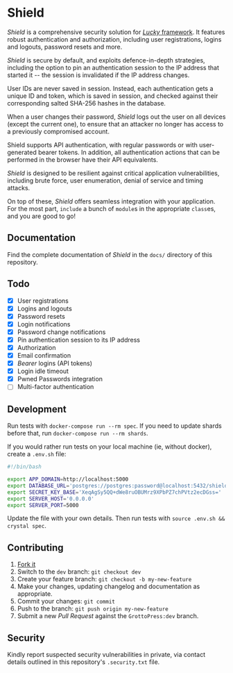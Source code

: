 # Shield

*Shield* is a comprehensive security solution for [*Lucky* framework](https://luckyframework.org). It features robust authentication and authorization, including user registrations, logins and logouts, password resets and more.

*Shield* is secure by default, and exploits defence-in-depth strategies, including the option to pin an authentication session to the IP address that started it -- the session is invalidated if the IP address changes.

User IDs are never saved in session. Instead, each authentication gets a unique ID and token, which is saved in session, and checked against their corresponding salted SHA-256 hashes in the database.

When a user changes their password, *Shield* logs out the user on all devices (except the current one), to ensure that an attacker no longer has access to a previously compromised account.

Shield supports API authentication, with regular passwords or with user-generated bearer tokens. In addition, all authentication actions that can be performed in the browser have their API equivalents.

*Shield* is designed to be resilient against critical application vulnerabilities, including brute force, user enumeration, denial of service and timing attacks.

On top of these, *Shield* offers seamless integration with your application. For the most part, `include` a bunch of `module`s in the appropriate `class`es, and you are good to go!

## Documentation

Find the complete documentation of *Shield* in the `docs/` directory of this repository.

## Todo

- [x] User registrations
- [x] Logins and logouts
- [x] Password resets
- [x] Login notifications
- [x] Password change notifications
- [x] Pin authentication session to its IP address
- [x] Authorization
- [x] Email confirmation
- [x] *Bearer* logins (API tokens)
- [x] Login idle timeout
- [x] Pwned Passwords integration
- [ ] Multi-factor authentication

## Development

Run tests with `docker-compose run --rm spec`. If you need to update shards before that, run `docker-compose run --rm shards`.

If you would rather run tests on your local machine (ie, without docker), create a `.env.sh` file:

```bash
#!/bin/bash

export APP_DOMAIN=http://localhost:5000
export DATABASE_URL='postgres://postgres:password@localhost:5432/shield_spec'
export SECRET_KEY_BASE='XeqAgSy5QQ+dWe8ruOBUMrz9XPbPZ7chPVtz2ecDGss='
export SERVER_HOST='0.0.0.0'
export SERVER_PORT=5000
```

Update the file with your own details. Then run tests with `source .env.sh && crystal spec`.

## Contributing

1. [Fork it](https://github.com/GrottoPress/shield/fork)
1. Switch to the `dev` branch: `git checkout dev`
1. Create your feature branch: `git checkout -b my-new-feature`
1. Make your changes, updating changelog and documentation as appropriate.
1. Commit your changes: `git commit`
1. Push to the branch: `git push origin my-new-feature`
1. Submit a new *Pull Request* against the `GrottoPress:dev` branch.

## Security

Kindly report suspected security vulnerabilities in private, via contact details outlined in this repository's `.security.txt` file.
